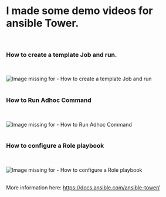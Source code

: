 # I made some demo videos for ansible Tower.

<br/>

### How to create a template Job and run.   
<br/>   

![Image missing for - How to create a template Job and run](https://github.com/theashwanik/Ansible-demos/blob/master/Ansible_Tower/AnsibleTower_Template_Demo.gif?raw=true)    
<br/>

### How to Run Adhoc Command    
<br/>

![Image missing for - How to Run Adhoc Command ](https://github.com/theashwanik/Ansible-demos/blob/master/Ansible_Tower/AnsibleTower_AdhocCmd_Demo.gif?raw=true)   
<br/>

### How to configure a Role playbook   
<br/>    

![Image missing for - How to configure a Role playbook](https://github.com/theashwanik/Ansible-demos/blob/master/Ansible_Tower/AnsibleTower_RolePlaybook_Demo.gif?raw=true)    
<br/>

More information here:
https://docs.ansible.com/ansible-tower/
